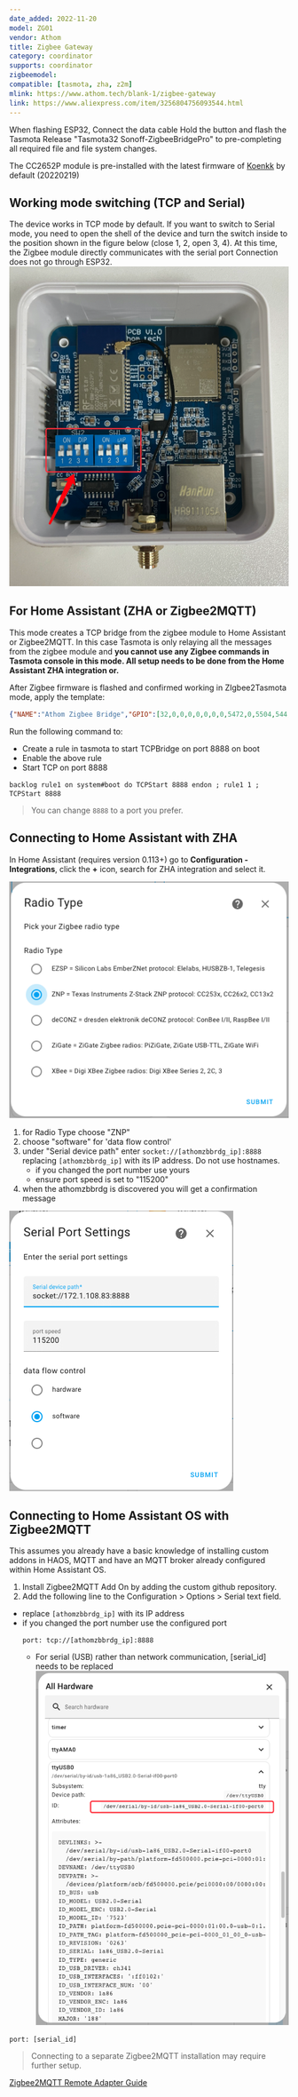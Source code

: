 ```yaml
---
date_added: 2022-11-20
model: ZG01
vendor: Athom
title: Zigbee Gateway
category: coordinator
supports: coordinator
zigbeemodel:
compatible: [tasmota, zha, z2m]
mlink: https://www.athom.tech/blank-1/zigbee-gateway
link: https://www.aliexpress.com/item/3256804756093544.html
---
```


When flashing ESP32, Connect the data cable Hold the button and flash the Tasmota Release "Tasmota32 Sonoff-ZigbeeBridgePro" to pre-completing all required file and file system changes.

The CC2652P module is pre-installed with the latest firmware of [Koenkk](https://github.com/Koenkk/Z-Stack-firmware/blob/master/coordinator/Z-Stack_3.x.0/bin/CC1352P2_CC2652P_launchpad_coordinator_20220219.zip) by default (20220219)

## Working mode switching (TCP and Serial)

The device works in TCP mode by default. If you want to switch to Serial mode, you need to open the shell of the device and turn the switch inside to the position shown in the figure below (close 1, 2, open 3, 4). At this time, the Zigbee module directly communicates with the serial port Connection does not go through ESP32.
[![Athomzbbrdg ZHA Configuration](/assets/images/athom_mode_switch.png)]((/assets/images/athom_mode_switch.png))

## For Home Assistant (ZHA or Zigbee2MQTT)

This mode creates a TCP bridge from the zigbee module to Home Assistant or Zigbee2MQTT. In this case Tasmota is only relaying all the messages from the zigbee module and **you cannot use any Zigbee commands in Tasmota console in this mode. All setup needs to be done from the Home Assistant ZHA integration or.**

After Zigbee firmware is flashed and confirmed working in ZIgbee2Tasmota mode, apply the template:

```json
{"NAME":"Athom Zigbee Bridge","GPIO":[32,0,0,0,0,0,0,0,5472,0,5504,544,0,0,5600,0,0,0,0,5568,0,0,0,0,0,0,0,1,5792,0,0,0,0,0,0,0],"FLAG":0,"BASE":1}
```

Run the following command to:

* Create a rule in tasmota to start TCPBridge on port 8888 on boot
* Enable the above rule
* Start TCP on port 8888

```console
backlog rule1 on system#boot do TCPStart 8888 endon ; rule1 1 ; TCPStart 8888
```
> You can change `8888` to a port you prefer.

## Connecting to Home Assistant with ZHA

In Home Assistant (requires version 0.113+) go to **Configuration - Integrations**, click the **+** icon, search for ZHA integration and select it. 

[![Athomzbbrdg ZHA Configuration](/assets/images/athom_zbbridge_zha.png)]((/assets/images/athom_zbbridge_zha.png))

1. for Radio Type choose "ZNP" 
2. choose "software" for 'data flow control'
3. under "Serial device path" enter `socket://[athomzbbrdg_ip]:8888` replacing `[athomzbbrdg_ip]` with its IP address. Do not use hostnames. 
   - if you changed the port number use yours
   - ensure port speed is set to "115200"
4. when the athomzbbrdg is discovered you will get a confirmation message

[![Athomzbbrdg ZHA Configuration](/assets/images/athom_zbbridge_zha2.png)]((/assets/images/athom_zbbridge_zha2.png))

## Connecting to Home Assistant OS with Zigbee2MQTT 

This assumes you already have a basic knowledge of installing custom addons in HAOS, MQTT and have an MQTT broker already configured within Home Assistant OS.
1. Install Zigbee2MQTT Add On by adding the custom github repository.
2. Add the following line to the Configuration > Options > Serial text field.
  - replace `[athomzbbrdg_ip]` with its IP address
  - if you changed the port number use the configured port
    ```
    port: tcp://[athomzbbrdg_ip]:8888
    ```
    - For serial (USB) rather than network communication, [serial_id] needs to be replaced
[![Athomzbbrdg ZHA Configuration](/assets/images/athom_zbbridge_serial.png)]((/assets/images/athom_zbbridge_serial.png))
```
port: [serial_id]
```    

> Connecting to a separate Zigbee2MQTT installation may require further setup. 

[Zigbee2MQTT Remote Adapter Guide](https://www.zigbee2mqtt.io/advanced/remote-adapter/connect_to_a_remote_adapter.html#_1-install-ser2net)
